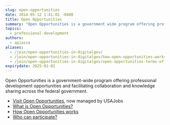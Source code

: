 ```yaml
---
slug: open-opportunities
date: 2014-05-12 1:41:02 -0400
title: Open Opportunities
summary: "Open Opportunities is a government wide program offering professional development opportunities and facilitating collaboration and knowledge sharing across the Federal Government."
topics:
  - professional-development
authors:
  - apiazza
aliases:
  - /join/open-opportunities-in-digitalgov/
  - /join/open-opportunities-in-digitalgov/how-open-opportunities-works/
  - /join/open-opportunities-in-digitalgov/open-opportunities-terms-of-use/
expirydate: 2025-01-01
---
```


Open Opportunities is a government-wide program offering professional development opportunities and facilitating collaboration and knowledge sharing across the federal government.

- [Visit Open Opportunities](https://openopps.usajobs.gov/), now managed by USAJobs
- [What is Open Opportunities?](https://openopps.usajobs.gov/help/)
- [How Open Opportunities works](https://openopps.usajobs.gov/help/opportunity-creators/)
- [Who can participate?](https://openopps.usajobs.gov/help/getting-started/who-can-participate/)
